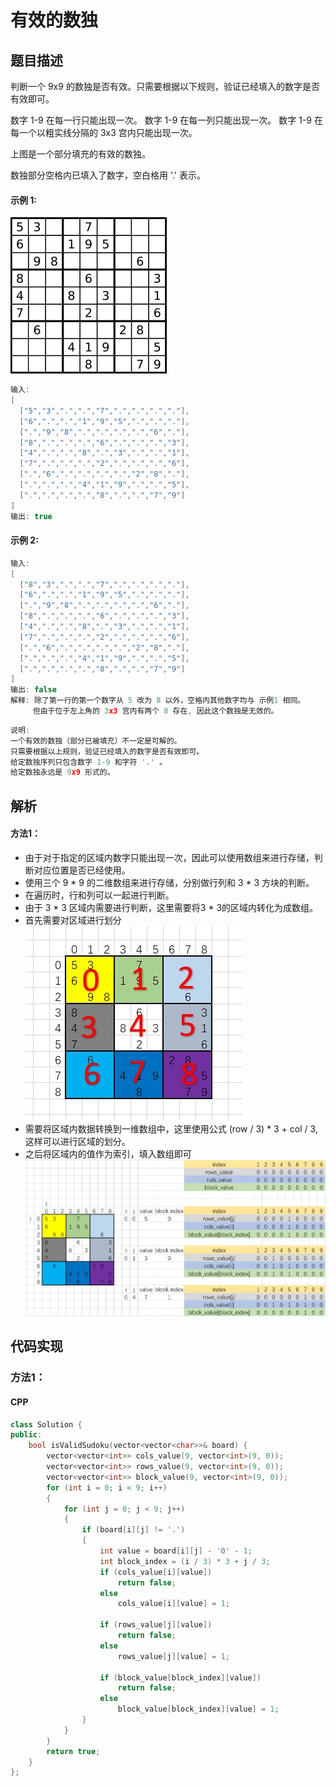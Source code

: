 # 有效的数独

## 题目描述
判断一个 9x9 的数独是否有效。只需要根据以下规则，验证已经填入的数字是否有效即可。

数字 1-9 在每一行只能出现一次。
数字 1-9 在每一列只能出现一次。
数字 1-9 在每一个以粗实线分隔的 3x3 宫内只能出现一次。


上图是一个部分填充的有效的数独。

数独部分空格内已填入了数字，空白格用 '.' 表示。

#### 示例 1:
![](250px-Sudoku-by-L2G-20050714.svg.png)
```c
输入:
[
  ["5","3",".",".","7",".",".",".","."],
  ["6",".",".","1","9","5",".",".","."],
  [".","9","8",".",".",".",".","6","."],
  ["8",".",".",".","6",".",".",".","3"],
  ["4",".",".","8",".","3",".",".","1"],
  ["7",".",".",".","2",".",".",".","6"],
  [".","6",".",".",".",".","2","8","."],
  [".",".",".","4","1","9",".",".","5"],
  [".",".",".",".","8",".",".","7","9"]
]
输出: true
```

#### 示例 2:
```c
输入:
[
  ["8","3",".",".","7",".",".",".","."],
  ["6",".",".","1","9","5",".",".","."],
  [".","9","8",".",".",".",".","6","."],
  ["8",".",".",".","6",".",".",".","3"],
  ["4",".",".","8",".","3",".",".","1"],
  ["7",".",".",".","2",".",".",".","6"],
  [".","6",".",".",".",".","2","8","."],
  [".",".",".","4","1","9",".",".","5"],
  [".",".",".",".","8",".",".","7","9"]
]
输出: false
解释: 除了第一行的第一个数字从 5 改为 8 以外，空格内其他数字均与 示例1 相同。
     但由于位于左上角的 3x3 宫内有两个 8 存在, 因此这个数独是无效的。
```

```c
说明:
一个有效的数独（部分已被填充）不一定是可解的。
只需要根据以上规则，验证已经填入的数字是否有效即可。
给定数独序列只包含数字 1-9 和字符 '.' 。
给定数独永远是 9x9 形式的。
```


## 解析
#### 方法1：
- 由于对于指定的区域内数字只能出现一次，因此可以使用数组来进行存储，判断对应位置是否已经使用。
- 使用三个 9 * 9 的二维数组来进行存储，分别做行列和 3 * 3 方块的判断。
- 在遍历时，行和列可以一起进行判断。
- 由于 3 * 3 区域内需要进行判断，这里需要将3 * 3的区域内转化为成数组。
- 首先需要对区域进行划分
![区域划分](1.jpg)
- 需要将区域内数据转换到一维数组中，这里使用公式 (row / 3) * 3 + col / 3,这样可以进行区域的划分。
- 之后将区域内的值作为索引，填入数组即可
![](2.jpg)


## 代码实现
### 方法1：
#### CPP
```C++
class Solution {
public:
    bool isValidSudoku(vector<vector<char>>& board) {
        vector<vector<int>> cols_value(9, vector<int>(9, 0));
        vector<vector<int>> rows_value(9, vector<int>(9, 0));
        vector<vector<int>> block_value(9, vector<int>(9, 0));
        for (int i = 0; i < 9; i++)
        {
            for (int j = 0; j < 9; j++)
            {
                if (board[i][j] != '.')
                {
                    int value = board[i][j] - '0' - 1;
                    int block_index = (i / 3) * 3 + j / 3;
                    if (cols_value[i][value])
                        return false;
                    else
                        cols_value[i][value] = 1;

                    if (rows_value[j][value])
                        return false;
                    else
                        rows_value[j][value] = 1;

                    if (block_value[block_index][value])
                        return false;
                    else
                        block_value[block_index][value] = 1;
                }
            }
        }
        return true;
    }
};
```